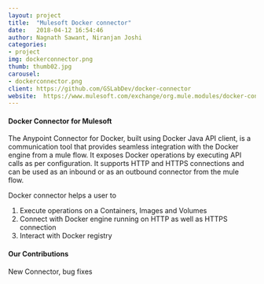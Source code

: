 ```yaml
---
layout: project
title:  "Mulesoft Docker connector"
date:   2018-04-12 16:54:46
author: Nagnath Sawant, Niranjan Joshi
categories:
- project
img: dockerconnector.png
thumb: thumb02.jpg
carousel:
- dockerconnector.png
client: https://github.com/GSLabDev/docker-connector
website:  https://www.mulesoft.com/exchange/org.mule.modules/docker-connector/1.0.0/
---
```


#### Docker Connector for Mulesoft
The Anypoint Connector for Docker, built using Docker Java API client, is a communication tool that provides seamless integration with the Docker engine from a mule flow. It exposes Docker operations by executing API calls as per configuration. It supports HTTP and HTTPS connections and can be used as an inbound or as an outbound connector from the mule flow.

Docker connector helps a user to

1. Execute operations on a Containers, Images and Volumes
2. Connect with Docker engine running on HTTP as well as HTTPS connection
3. Interact with Docker registry


#### Our Contributions
New Connector, bug fixes
